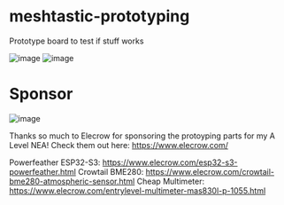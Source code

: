 # meshtastic-prototyping
Prototype board to test if stuff works

![image](https://github.com/user-attachments/assets/32c7a7b4-bb55-4283-a67c-f171387fad31)
![image](https://github.com/user-attachments/assets/83919ec6-b20a-4b54-b140-884b0c86d904)


# Sponsor

![image](https://github.com/user-attachments/assets/c8ed7ae6-0e99-429c-935f-c1e524e0f2eb)

Thanks so much to Elecrow for sponsoring the protoyping parts for my A Level NEA! Check them out here: https://www.elecrow.com/

Powerfeather ESP32-S3: https://www.elecrow.com/esp32-s3-powerfeather.html
Crowtail BME280: https://www.elecrow.com/crowtail-bme280-atmospheric-sensor.html
Cheap Multimeter: https://www.elecrow.com/entrylevel-multimeter-mas830l-p-1055.html
